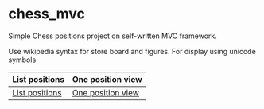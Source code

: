 # chess_mvc

Simple Chess positions project on self-written MVC framework.

Use wikipedia syntax for store board and figures. For display using unicode symbols

| List positions | One position view |
|--|--| 
| [List positions](./docs/index.png) | [One position view](./docs/view.png) |
